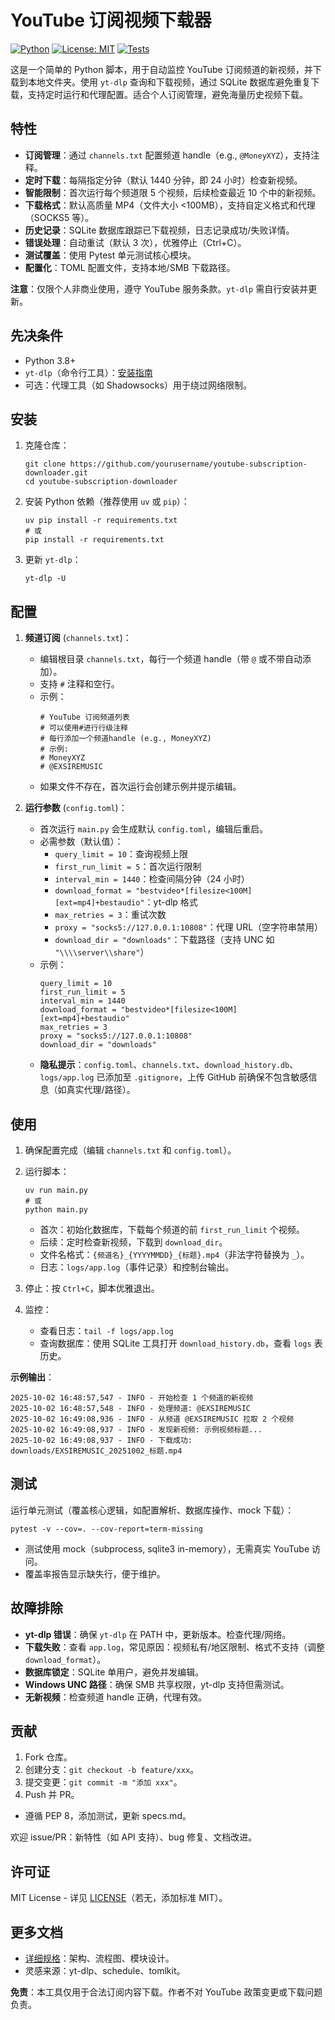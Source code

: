 # YouTube 订阅视频下载器

[![Python](https://img.shields.io/badge/Python-3.8%2B-blue)](https://www.python.org/)
[![License: MIT](https://img.shields.io/badge/License-MIT-yellow.svg)](https://opensource.org/licenses/MIT)
[![Tests](https://img.shields.io/badge/Tests-Pytest-green)](https://pytest.org/)

这是一个简单的 Python 脚本，用于自动监控 YouTube 订阅频道的新视频，并下载到本地文件夹。使用 `yt-dlp` 查询和下载视频，通过 SQLite 数据库避免重复下载，支持定时运行和代理配置。适合个人订阅管理，避免海量历史视频下载。

## 特性
- **订阅管理**：通过 `channels.txt` 配置频道 handle（e.g., `@MoneyXYZ`），支持注释。
- **定时下载**：每隔指定分钟（默认 1440 分钟，即 24 小时）检查新视频。
- **智能限制**：首次运行每个频道限 5 个视频，后续检查最近 10 个中的新视频。
- **下载格式**：默认高质量 MP4（文件大小 <100MB），支持自定义格式和代理（SOCKS5 等）。
- **历史记录**：SQLite 数据库跟踪已下载视频，日志记录成功/失败详情。
- **错误处理**：自动重试（默认 3 次），优雅停止（Ctrl+C）。
- **测试覆盖**：使用 Pytest 单元测试核心模块。
- **配置化**：TOML 配置文件，支持本地/SMB 下载路径。

**注意**：仅限个人非商业使用，遵守 YouTube 服务条款。`yt-dlp` 需自行安装并更新。

## 先决条件
- Python 3.8+
- `yt-dlp`（命令行工具）：[安装指南](https://github.com/yt-dlp/yt-dlp#installation)
- 可选：代理工具（如 Shadowsocks）用于绕过网络限制。

## 安装
1. 克隆仓库：
   ```
   git clone https://github.com/yourusername/youtube-subscription-downloader.git
   cd youtube-subscription-downloader
   ```

2. 安装 Python 依赖（推荐使用 `uv` 或 `pip`）：
   ```
   uv pip install -r requirements.txt
   # 或
   pip install -r requirements.txt
   ```

3. 更新 `yt-dlp`：
   ```
   yt-dlp -U
   ```

## 配置
1. **频道订阅** (`channels.txt`)：
   - 编辑根目录 `channels.txt`，每行一个频道 handle（带 `@` 或不带自动添加）。
   - 支持 `#` 注释和空行。
   - 示例：
     ```
     # YouTube 订阅频道列表
     # 可以使用#进行行级注释
     # 每行添加一个频道handle (e.g., MoneyXYZ)
     # 示例:
     # MoneyXYZ
     # @EXSIREMUSIC
     ```
   - 如果文件不存在，首次运行会创建示例并提示编辑。

2. **运行参数** (`config.toml`)：
   - 首次运行 `main.py` 会生成默认 `config.toml`，编辑后重启。
   - 必需参数（默认值）：
     - `query_limit = 10`：查询视频上限
     - `first_run_limit = 5`：首次运行限制
     - `interval_min = 1440`：检查间隔分钟（24 小时）
     - `download_format = "bestvideo*[filesize<100M][ext=mp4]+bestaudio"`：yt-dlp 格式
     - `max_retries = 3`：重试次数
     - `proxy = "socks5://127.0.0.1:10808"`：代理 URL（空字符串禁用）
     - `download_dir = "downloads"`：下载路径（支持 UNC 如 `"\\\\server\\share"`）
   - 示例：
     ```
     query_limit = 10
     first_run_limit = 5
     interval_min = 1440
     download_format = "bestvideo*[filesize<100M][ext=mp4]+bestaudio"
     max_retries = 3
     proxy = "socks5://127.0.0.1:10808"
     download_dir = "downloads"
     ```
   - **隐私提示**：`config.toml`、`channels.txt`、`download_history.db`、`logs/app.log` 已添加至 `.gitignore`，上传 GitHub 前确保不包含敏感信息（如真实代理/路径）。

## 使用
1. 确保配置完成（编辑 `channels.txt` 和 `config.toml`）。
2. 运行脚本：
   ```
   uv run main.py
   # 或
   python main.py
   ```
   - 首次：初始化数据库，下载每个频道的前 `first_run_limit` 个视频。
   - 后续：定时检查新视频，下载到 `download_dir`。
   - 文件名格式：`{频道名}_{YYYYMMDD}_{标题}.mp4`（非法字符替换为 `_`）。
   - 日志：`logs/app.log`（事件记录）和控制台输出。

3. 停止：按 `Ctrl+C`，脚本优雅退出。

4. 监控：
   - 查看日志：`tail -f logs/app.log`
   - 查询数据库：使用 SQLite 工具打开 `download_history.db`，查看 `logs` 表历史。

**示例输出**：
```
2025-10-02 16:48:57,547 - INFO - 开始检查 1 个频道的新视频
2025-10-02 16:48:57,548 - INFO - 处理频道: @EXSIREMUSIC
2025-10-02 16:49:08,936 - INFO - 从频道 @EXSIREMUSIC 拉取 2 个视频
2025-10-02 16:49:08,937 - INFO - 发现新视频: 示例视频标题...
2025-10-02 16:49:08,937 - INFO - 下载成功: downloads/EXSIREMUSIC_20251002_标题.mp4
```

## 测试
运行单元测试（覆盖核心逻辑，如配置解析、数据库操作、mock 下载）：
```
pytest -v --cov=. --cov-report=term-missing
```
- 测试使用 mock（subprocess, sqlite3 in-memory），无需真实 YouTube 访问。
- 覆盖率报告显示缺失行，便于维护。

## 故障排除
- **yt-dlp 错误**：确保 `yt-dlp` 在 PATH 中，更新版本。检查代理/网络。
- **下载失败**：查看 `app.log`，常见原因：视频私有/地区限制、格式不支持（调整 `download_format`）。
- **数据库锁定**：SQLite 单用户，避免并发编辑。
- **Windows UNC 路径**：确保 SMB 共享权限，yt-dlp 支持但需测试。
- **无新视频**：检查频道 handle 正确，代理有效。

## 贡献
1. Fork 仓库。
2. 创建分支：`git checkout -b feature/xxx`。
3. 提交变更：`git commit -m "添加 xxx"`。
4. Push 并 PR。
- 遵循 PEP 8，添加测试，更新 specs.md。

欢迎 issue/PR：新特性（如 API 支持）、bug 修复、文档改进。

## 许可证
MIT License - 详见 [LICENSE](LICENSE)（若无，添加标准 MIT）。

## 更多文档
- [详细规格](doc/specs.md)：架构、流程图、模块设计。
- 灵感来源：yt-dlp、schedule、tomlkit。

**免责**：本工具仅用于合法订阅内容下载。作者不对 YouTube 政策变更或下载问题负责。
